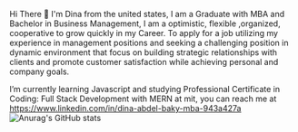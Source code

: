 
Hi There 👋
I'm Dina from the united states, I am a Graduate with MBA and Bachelor in Business Management, I am a optimistic, flexible ,organized, cooperative to grow quickly in my Career. To apply for a job utilizing my experience in management positions and seeking a challenging position in dynamic environment that focus on building strategic relationships with clients and promote customer satisfaction while achieving personal and company goals.

 I’m currently learning Javascript and studying Professional Certificate in Coding: Full Stack Development with MERN at mit, you can reach me at https://www.linkedin.com/in/dina-abdel-baky-mba-943a427a
![Anurag's GitHub stats](https://github-readme-stats.vercel.app/api?username=blazedina&theme=dark&show_icons=true)
